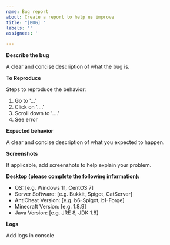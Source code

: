 ```yaml
---
name: Bug report
about: Create a report to help us improve
title: "[BUG] "
labels: ''
assignees: ''

---
```


**Describe the bug**

A clear and concise description of what the bug is.

**To Reproduce**

Steps to reproduce the behavior:
1. Go to '...'
2. Click on '....'
3. Scroll down to '....'
4. See error

**Expected behavior**

A clear and concise description of what you expected to happen.

**Screenshots**

If applicable, add screenshots to help explain your problem.

**Desktop (please complete the following information):**

 - OS: [e.g. Windows 11, CentOS 7]
 - Server Software: [e.g. Bukkit, Spigot, CatServer]
 - AntiCheat Version: [e.g. b6-Spigot, b1-Forge]
 - Minecraft Version: [e.g. 1.8.9]
 - Java Version: [e.g. JRE 8, JDK 1.8]

**Logs**

Add logs in console
